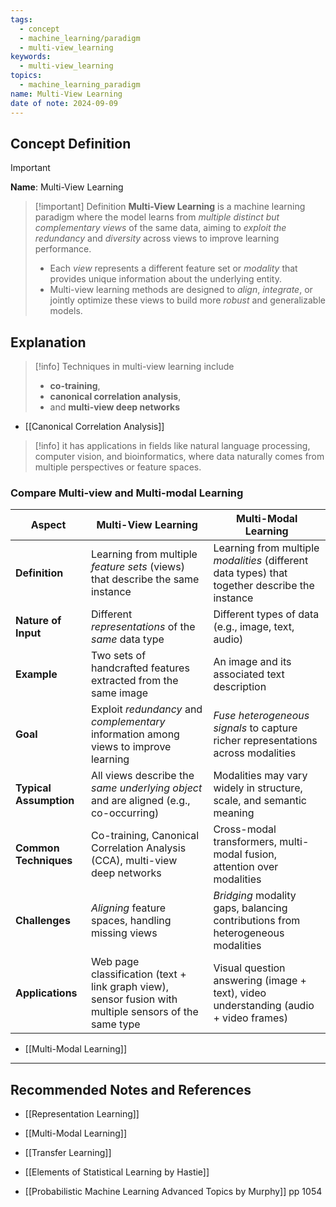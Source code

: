 ```yaml
---
tags:
  - concept
  - machine_learning/paradigm
  - multi-view_learning
keywords:
  - multi-view_learning
topics:
  - machine_learning_paradigm
name: Multi-View Learning
date of note: 2024-09-09
---
```


## Concept Definition

>[!important]
>**Name**: Multi-View Learning

>[!important] Definition
>**Multi-View Learning** is a machine learning paradigm where the model learns from *multiple distinct but complementary views* of the same data, aiming to *exploit the redundancy* and *diversity* across views to improve learning performance. 
>- Each *view* represents a different feature set or *modality* that provides unique information about the underlying entity. 
>- Multi-view learning methods are designed to *align*, *integrate*, or jointly optimize these views to build more *robust* and generalizable models.



## Explanation

>[!info]
>Techniques in multi-view learning include 
>- **co-training**, 
>- **canonical correlation analysis**, 
>- and **multi-view deep networks**

- [[Canonical Correlation Analysis]]

>[!info]
>it has applications in fields like natural language processing, computer vision, and bioinformatics, where data naturally comes from multiple perspectives or feature spaces.

### Compare Multi-view and Multi-modal Learning

| Aspect                 | **Multi-View Learning**                                                                                | **Multi-Modal Learning**                                                                       |
| ---------------------- | ------------------------------------------------------------------------------------------------------ | ---------------------------------------------------------------------------------------------- |
| **Definition**         | Learning from multiple _feature sets_ (views) that describe the same instance                          | Learning from multiple _modalities_ (different data types) that together describe the instance |
| **Nature of Input**    | Different *representations* of the *same* data type                                                    | Different types of data (e.g., image, text, audio)                                             |
| **Example**            | Two sets of handcrafted features extracted from the same image                                         | An image and its associated text description                                                   |
| **Goal**               | Exploit *redundancy* and *complementary* information among views to improve learning                   | *Fuse heterogeneous signals* to capture richer representations across modalities               |
| **Typical Assumption** | All views describe the *same underlying object* and are aligned (e.g., co-occurring)                   | Modalities may vary widely in structure, scale, and semantic meaning                           |
| **Common Techniques**  | Co-training, Canonical Correlation Analysis (CCA), multi-view deep networks                            | Cross-modal transformers, multi-modal fusion, attention over modalities                        |
| **Challenges**         | *Aligning* feature spaces, handling missing views                                                      | *Bridging* modality gaps, balancing contributions from heterogeneous modalities                |
| **Applications**       | Web page classification (text + link graph view), sensor fusion with multiple sensors of the same type | Visual question answering (image + text), video understanding (audio + video frames)           |

- [[Multi-Modal Learning]]



-----------
##  Recommended Notes and References


- [[Representation Learning]]

- [[Multi-Modal Learning]]
- [[Transfer Learning]]

- [[Elements of Statistical Learning by Hastie]]
- [[Probabilistic Machine Learning Advanced Topics by Murphy]] pp 1054

